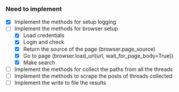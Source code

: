 ### Need to implement
- [X] Implement the methods for setup logging
- [ ] Implement the methods for browser setup
    - [X] Load credentials
    - [X] Login and check
    - [X] Return the source of the page (browser.page_source)
    - [X] Go to page (browser.load_url(url, wait_for_page_body=True))
    - [X] Make search
- [ ] Implement the methods for collect the paths from all the threads
- [ ] Implement the methods to scrape the posts of threads collected
- [ ] Implement the write to file the results